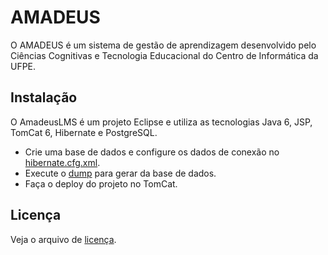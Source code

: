 AMADEUS
=======
O AMADEUS é um sistema de gestão de aprendizagem desenvolvido pelo Ciências Cognitivas e Tecnologia Educacional do Centro de 
Informática da UFPE.

Instalação
----------
O AmadeusLMS é um projeto Eclipse e utiliza as tecnologias Java 6, JSP, TomCat 6, Hibernate e PostgreSQL.

- Crie uma base de dados e configure os dados de conexão no [hibernate.cfg.xml](src/hibernate.cfg.xml).
- Execute o [dump](src/amadeuslms_web-FINAL.sql) para gerar da base de dados.
- Faça o deploy do projeto no TomCat.

Licença
-------
Veja o arquivo de [licença](LICENSE).

